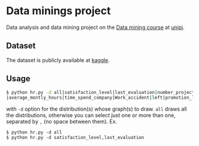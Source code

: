 # Data minings project
Data analysis and data mining project on the [Data mining course](http://didawiki.cli.di.unipi.it/doku.php/dm/start) at [unipi](https://www.di.unipi.it/en/).

## Dataset
The dataset is publicly available at [kaggle](https://www.kaggle.com/quentinvincenot/human-resources-analysis/data).

## Usage
```bash
$ python hr.py -d all|satisfaction_level|last_evaluation|number_project
|average_montly_hours|time_spend_company|Work_accident|left|promotion_last_5years|sales|salary
```
with `-d` option for the distribution(s) whose graph(s) to draw. `all` draws all the distributions, otherwise you can select just one or more than one, separated by `,` (no space between them).
Ex.
```
$ python hr.py -d all
$ python hr.py -d satisfaction_level,last_evaluation
```